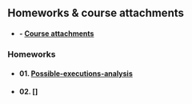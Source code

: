 ## Homeworks & course attachments

* #### - [Course attachments](course-attachments)


### Homeworks

* #### 01.  [Possible-executions-analysis](01-possible-executions-analysis)

* #### 02.  []
